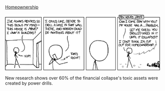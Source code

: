 [Homeownership](https://xkcd.com/905)

![Homeownership](./random_comic.png)

New research shows over 60% of the financial collapse's toxic assets were created by power drills.

